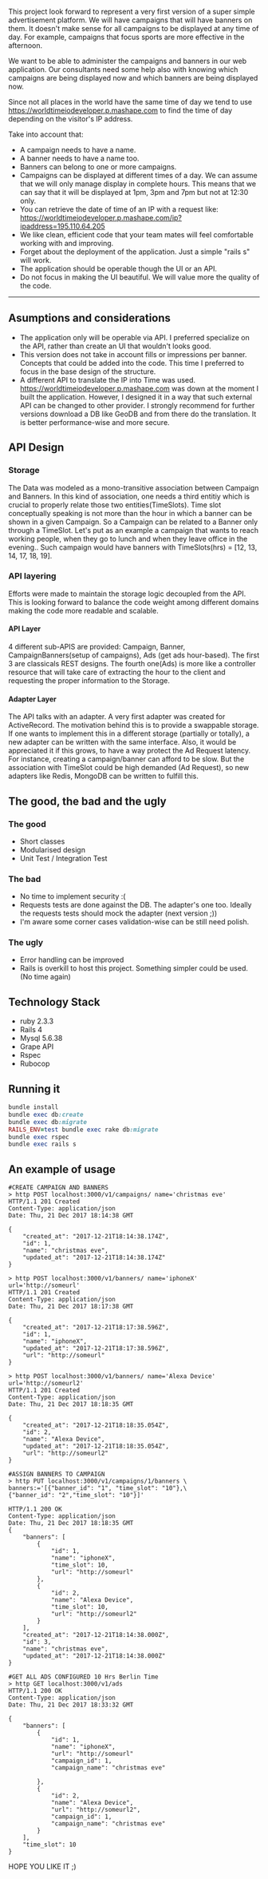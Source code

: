 This project look forward to represent a very first version of a super simple advertisement platform. We will have campaigns that will have banners on them.
It doesn't make sense for all campaigns to be displayed at any time of day. For example, campaigns that focus sports are more effective in the afternoon.

We want to be able to administer the campaigns and banners in our web application. Our consultants need some help also with knowing which campaigns are being displayed now and which banners are being displayed now.

Since not all places in the world have the same time of day we tend to use https://worldtimeiodeveloper.p.mashape.com to find the time of day depending on the visitor's IP address.

Take into account that:
- A campaign needs to have a name.
- A banner needs to have a name too.
- Banners can belong to one or more campaigns.
- Campaigns can be displayed at different times of a day. We can assume that we will only manage display in complete hours. This means that we can say that it will be displayed at 1pm, 3pm and 7pm but not at 12:30 only.
- You can retrieve the date of time of an IP with a request like: https://worldtimeiodeveloper.p.mashape.com/ip?ipaddress=195.110.64.205
- We like clean, efficient code that your team mates will feel comfortable working with and improving.
- Forget about the deployment of the application. Just a simple "rails s" will work.
- The application should be operable though the UI or an API.
- Do not focus in making the UI beautiful. We will value more the quality of the code.

-----------------------------------------
## Asumptions and considerations
* The application only will be operable via API.  I preferred specialize on the API, rather than create an UI that wouldn't looks good.
* This version does not take in account fills or impressions per banner. Concepts that could be added into the code.  This time I preferred to focus in the base design of the structure.
* A different API to translate the IP into Time was used. https://worldtimeiodeveloper.p.mashape.com was down at the moment I built the application.  However, I designed it in a way that such external API can be changed to other provider.  I strongly recommend for further versions download a DB like GeoDB and from there do the translation.  It is better performance-wise and more secure.

## API Design
### Storage
The Data was modeled as a mono-transitive association between Campaign and Banners.  In this kind of association, one needs a third entitiy which is crucial to properly relate those two entities(TimeSlots).  Time slot conceptually speaking is not more than the hour in which a banner can be shown in a given Campaign.  So a Campaign can be related to a Banner only through a TimeSlot.  Let's put as an example a campaign that wants to reach working people, when they go to lunch and when they leave office in the evening.. Such campaign would have banners with TimeSlots(hrs) = [12, 13, 14, 17, 18, 19].

### API layering
Efforts were made to maintain the storage logic decoupled from the API.  This is looking forward to balance the code weight among different domains
making the code more readable and scalable.
#### API Layer 
4 different sub-APIS are provided: Campaign, Banner, CampaignBanners(setup of campaigns), Ads (get ads hour-based).  The first 3 are classicals REST
designs.  The fourth one(Ads) is more like a controller resource that will take care of extracting the hour to the client and requesting the proper information
to the Storage.

#### Adapter Layer
The API talks with an adapter.  A very first adapter was created for ActiveRecord.  The motivation behind this is to provide a swappable storage.  If one wants
to implement this in a different storage (partially or totally), a new adapter can be written with the same interface.  Also, it would be appreciated it if this 
grows, to have a way protect the Ad Request latency. For instance, creating a campaign/banner can afford to be slow.  But the association with TimeSlot could be 
high demanded (Ad Request), so new adapters like Redis, MongoDB can be written to fulfill this.

## The good, the bad and the ugly
### The good
- Short classes
- Modularised design
- Unit Test / Integration Test
### The bad
- No time to implement security :(
- Requests tests are done against the DB. The adapter's one too. Ideally the requests tests should mock the adapter (next version ;))
- I'm aware some corner cases validation-wise can be still need polish.
### The ugly
- Error handling can be improved
- Rails is overkill to host this project. Something simpler could be used. (No time again)

## Technology Stack
- ruby 2.3.3
- Rails 4
- Mysql 5.6.38
- Grape API
- Rspec
- Rubocop

## Running it
```ruby
bundle install
bundle exec db:create
bundle exec db:migrate
RAILS_ENV=test bundle exec rake db:migrate
bundle exec rspec
bundle exec rails s
```

## An example of usage

```shell
#CREATE CAMPAIGN AND BANNERS
> http POST localhost:3000/v1/campaigns/ name='christmas eve'
HTTP/1.1 201 Created
Content-Type: application/json
Date: Thu, 21 Dec 2017 18:14:38 GMT

{
    "created_at": "2017-12-21T18:14:38.174Z",
    "id": 1,
    "name": "christmas eve",
    "updated_at": "2017-12-21T18:14:38.174Z"
}

> http POST localhost:3000/v1/banners/ name='iphoneX' url='http://someurl'
HTTP/1.1 201 Created
Content-Type: application/json
Date: Thu, 21 Dec 2017 18:17:38 GMT

{
    "created_at": "2017-12-21T18:17:38.596Z",
    "id": 1,
    "name": "iphoneX",
    "updated_at": "2017-12-21T18:17:38.596Z",
    "url": "http://someurl"
}

> http POST localhost:3000/v1/banners/ name='Alexa Device' url='http://someurl2'
HTTP/1.1 201 Created
Content-Type: application/json
Date: Thu, 21 Dec 2017 18:18:35 GMT

{
    "created_at": "2017-12-21T18:18:35.054Z",
    "id": 2,
    "name": "Alexa Device",
    "updated_at": "2017-12-21T18:18:35.054Z",
    "url": "http://someurl2"
}

#ASSIGN BANNERS TO CAMPAIGN
> http PUT localhost:3000/v1/campaigns/1/banners \
banners:='[{"banner_id": "1", "time_slot": "10"},\
{"banner_id": "2","time_slot": "10"}]'

HTTP/1.1 200 OK
Content-Type: application/json
Date: Thu, 21 Dec 2017 18:18:35 GMT
{
    "banners": [
        {
            "id": 1,
            "name": "iphoneX",
            "time_slot": 10,
            "url": "http://someurl"
        },
        {
            "id": 2,
            "name": "Alexa Device",
            "time_slot": 10,
            "url": "http://someurl2"
        }
    ],
    "created_at": "2017-12-21T18:14:38.000Z",
    "id": 3,
    "name": "christmas eve",
    "updated_at": "2017-12-21T18:14:38.000Z"
}

#GET ALL ADS CONFIGURED 10 Hrs Berlin Time
> http GET localhost:3000/v1/ads
HTTP/1.1 200 OK
Content-Type: application/json
Date: Thu, 21 Dec 2017 18:33:32 GMT

{
    "banners": [
        {
            "id": 1,
            "name": "iphoneX",
            "url": "http://someurl"
            "campaign_id": 1,
            "campaign_name": "christmas eve"
            
        },
        {
            "id": 2,
            "name": "Alexa Device",
            "url": "http://someurl2",
            "campaign_id": 1,
            "campaign_name": "christmas eve"
        }
    ],
    "time_slot": 10
}
```

HOPE YOU LIKE IT ;)
